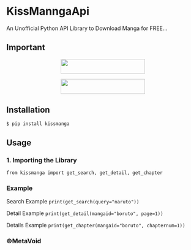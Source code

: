 # KissManngaApi
An Unofficial Python API Library to Download Manga  for FREE...

## Important

<p align="center"><a href="https://t.me/metavoidsupport"> <img src="https://img.shields.io/badge/Meta%20Void%20Support-pink?style=for-the-badge" width="220" height="38.45"/></a></p>

<p align="center"><a href="https://t.me/metavoid"> <img src="https://img.shields.io/badge/Meta%20Void%20Channel-blue?style=for-the-badge" width="220" height="38.45"/></a></p>


## Installation
```$ pip install kissmanga```

## Usage
### 1. Importing the Library
```from kissmanga import get_search, get_detail, get_chapter```

### Example 

Search Example
```print(get_search(query="naruto"))```

Detail Example
```print(get_detail(mangaid="boruto", page=1))```

Details Example
```print(get_chapter(mangaid="boruto", chapternum=1))```

### ©MetaVoid
